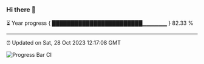 ### Hi there 👋

⏳ Year progress { ████████████████████████▁▁▁▁▁▁ } 82.33 %

---

⏰ Updated on Sat, 28 Oct 2023 12:17:08 GMT

![Progress Bar CI](https://github.com/liununu/liununu/workflows/Progress%20Bar%20CI/badge.svg)
